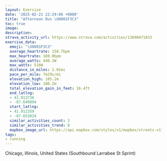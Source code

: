 ```yaml
---
layout: Exercise
date: '2025-02-21 22:29:06 +0000'
title: "Afternoon Run \U0001F3C3"
toc: true
image:
description:
strava_activity_url: https://www.strava.com/activities/13690471833
exercise_data:
  emoji: "\U0001F3C3"
  average_heartrate: 158.7bpm
  max_heartrate: 169.0bpm
  average_watts: 440.1W
  max_watts: 516W
  distance_in_miles: 2.01mi
  pace_per_mile: 7m29s/mi
  elevation_high: 185.2m
  elevation_low: 180.2m
  total_elevation_gain_in_feet: 16.4ft
  end_latlng:
  - 41.913736
  - -87.649894
  start_latlng:
  - 41.912359
  - -87.653024
  similar_activities_count: 3
  similar_activities_trend: 0
  mapbox_image_url: https://api.mapbox.com/styles/v1/mapbox/streets-v11/static/path-5+787af2-1.0(%7Dly~Fjw~uOg%40AgADa%40DoBC%7B%40H%7B%40AMDc%40%40iA%40u%40Bo%40%3Fs%40BYFYC%7B%40%40%7D%40AmBB_CNUGGMASHyAEs%40A_E%40%5B%3FmA%40o%40AyA%40eCAqA%40S%40eCOcFCGGCw%40DuAGUFe%40TwAJKEUUGWBkAKgE%40mACyCBk%40E%7D%40%40g%40BOBEHCrA%3FbABlAErA%40XCl%40%40h%40Ef%40%3F%7CACj%40%40jAA%60ABpGSf%40%3FvAC%5E%40fBG%60BAdA%40jBCV%40LLBPQjKDx%40Af%40%40%60CDj%40DnB%3FTEX%40%40),pin-s-s+e5b22e(-87.65318,41.91455),pin-s-f+89ae00(-87.64795999999998,41.91376999999996)/auto/800x800?access_token=pk.eyJ1Ijoiam9zaGJlY2ttYW4iLCJhIjoiY205eWR2aDd1MWZ6djJrbXc4a3M0bWZleiJ9.XiG9OWkNcZk2QzjJbxLB4A
tags:
- running
---
```




Chicago, Illinois, United States (Southbound Larrabee St Sprint)
